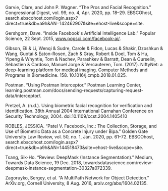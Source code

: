 Garvie, Clare, and John P. Wagner. “The Pros and Facial Recognition.” Congressional Digest, vol. 99, no. 4, Apr. 2020, pp. 18–29. EBSCOhost, search.ebscohost.com/login.aspx?direct=true&db=a9h&AN=142462907&site=ehost-live&scope=site.

Gershgorn, Dave. “Inside Facebook's Artificial Intelligence Lab.” Popular Science, 22 Sept. 2015, www.popsci.com/facebook-ai/.

Gibson, Eli & Li, Wenqi & Sudre, Carole & Fidon, Lucas & Shakir, Dzoshkun & Wang, Guotai & Eaton-Rosen, Zach & Gray, Robert & Doel, Tom & Hu, Yipeng & Whyntie, Tom & Nachev, Parashkev & Barratt, Dean & Ourselin, Sébastien & Cardoso, Manuel Jorge & Vercauteren, Tom. (2017). NiftyNet: a deep-learning platform for medical imaging. Computer Methods and Programs in Biomedicine. 158. 10.1016/j.cmpb.2018.01.025. 

Postman. “Using Postman Interceptor.” Postman Learning Center, learning.postman.com/docs/sending-requests/capturing-request-data/interceptor/.

Pretzel, A. (n.d.). Using biometric facial recognition for verification and identification. 38th Annual 2004 International Carnahan Conference on Security Technology, 2004. doi:10.1109/ccst.2004.1405410

ROBLES, JESSICA. “Patel V. Facebook, Inc.: The Collection, Storage, and Use of Biometric Data as a Concrete Injury under Bipa.” Golden Gate University Law Review, vol. 50, no. 1, Jan. 2020, pp. 61–72. EBSCOhost, search.ebscohost.com/login.aspx?direct=true&db=a9h&AN=144518473&site=ehost-live&scope=site.

Tsang, Sik-Ho. “Review: DeepMask (Instance Segmentation).” Medium, Towards Data Science, 19 Dec. 2018, towardsdatascience.com/review-deepmask-instance-segmentation-30327a072339.

Zagoruyko, Sergey, et al. “A MultiPath Network for Object Detection.” ArXiv.org, Cornell University, 8 Aug. 2016, arxiv.org/abs/1604.02135.


